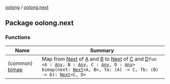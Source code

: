 [oolong](../index.md) / [oolong.next](./index.md)

## Package oolong.next

### Functions

| Name | Summary |
|---|---|
| (common) [bimap](bimap.md) | Map from [Next](../oolong/-next.md) of [A](bimap.md#A) and [B](bimap.md#B) to [Next](../oolong/-next.md) of [C](bimap.md#C) and [D](bimap.md#D)`fun <A : `[`Any`](https://kotlinlang.org/api/latest/jvm/stdlib/kotlin/-any/index.html)`, B : `[`Any`](https://kotlinlang.org/api/latest/jvm/stdlib/kotlin/-any/index.html)`, C : `[`Any`](https://kotlinlang.org/api/latest/jvm/stdlib/kotlin/-any/index.html)`, D : `[`Any`](https://kotlinlang.org/api/latest/jvm/stdlib/kotlin/-any/index.html)`> bimap(next: `[`Next`](../oolong/-next.md)`<A, B>, fa: (A) -> C, fb: (B) -> D): `[`Next`](../oolong/-next.md)`<C, D>` |
